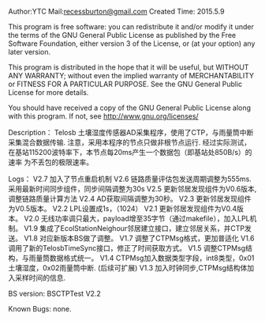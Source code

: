 Author:YTC 
Mail:recessburton@gmail.com
Created Time: 2015.5.9

This program is free software: you can redistribute it and/or modify
it under the terms of the GNU General Public License as published by
the Free Software Foundation, either version 3 of the License, or
(at your option) any later version.

This program is distributed in the hope that it will be useful,
but WITHOUT ANY WARRANTY; without even the implied warranty of
MERCHANTABILITY or FITNESS FOR A PARTICULAR PURPOSE.  See the
GNU General Public License for more details.

You should have received a copy of the GNU General Public License
along with this program.  If not, see <http://www.gnu.org/licenses/>

Description：
	Telosb 土壤湿度传感器AD采集程序，使用了CTP，与雨量筒中断采集混合数据传输.
	注意，采用本程序的节点只做非根节点运行.
	经过实际测试，在基站115200波特率下，本节点每20ms产生一个数据包（即基站处850B/s）的速率
	为不丢包的极限速率。
	
Logs：
	V2.7 加入了节点重启机制
	V2.6 链路质量评估包发送周期调整为555ms.采用最新时间同步组件，同步间隔调整为30s
	V2.5 更新邻居发现组件为V0.6版本,调整链路质量计算方法
	V2.4 AD获取间隔调整为30秒。
	V2.3 更新邻居发现组件为V0.5版本。
	V2.2 LPL设置成1s，（1024）
	V2.1 更新邻居发现组件为V0.4版本。
	V2.0 无线功率调只最大，payload增至35字节（通过makefile），加入LPL机制。
	V1.9 集成了EcolStationNeighour邻居建立接口，建立邻居关系，并CTP发送。
	V1.8 对应新版本BS做了调整。
	V1.7 调整了CTPMsg格式，更加普适化
	V1.6 调用了新的TelosbTimeSync接口，修正了时间获取方式。
	V1.5 调整CTPMsg结构，与雨量筒数据格式统一。
	V1.4 CTPMsg加入数据类型字段，int8类型，0x01土壤湿度，0x02雨量筒中断. (后续可扩展)
	V1.3 加入时钟同步,CTPMsg结构体加入采样时间的信息.

BS version:
	BSCTPTest V2.2

	
Known Bugs: 
		none.

